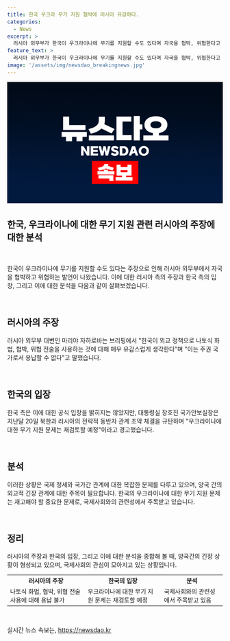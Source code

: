 ```yaml
---
title: 한국 우크라 무기 지원 협박에 러시아 유감하다.
categories:
  - News
excerpt: >
  러시아 외무부가 한국이 우크라이나에 무기를 지원할 수도 있다며 자국을 협박, 위협한다고 주장했다. 러시아 외무부 대변인 마리야 자하로바는 한국의 나토식 화법, 협박, 위협 전술은 용납할 수 없다며 매우 유감스럽다고 밝혔으며, 장호진 국가안보실장의 우크라이나에 대한 무기 지원 재검토 경고를 언급했다.
feature_text: >
  러시아 외무부가 한국이 우크라이나에 무기를 지원할 수도 있다며 자국을 협박, 위협한다고 주장했다. 러시아 외무부 대변인 마리야 자하로바는 한국의 나토식 화법, 협박, 위협 전술은 용납할 수 없다며 매우 유감스럽다고 밝혔으며, 장호진 국가안보실장의 우크라이나에 대한 무기 지원 재검토 경고를 언급했다.
image: '/assets/img/newsdao_breakingnews.jpg'
---
```


<p><img src="/assets/img/newsdao_breakingnews.jpg" alt="flaretime 속보" /></p>

<h2>한국, 우크라이나에 대한 무기 지원 관련 러시아의 주장에 대한 분석</h2>

<p data-ke-size="size16">&#160;</p>

<p>한국이 우크라이나에 무기를 지원할 수도 있다는 주장으로 인해 러시아 외무부에서 자국을 협박하고 위협하는 발언이 나왔습니다. 이에 대한 러시아 측의 주장과 한국 측의 입장, 그리고 이에 대한 분석을 다음과 같이 살펴보겠습니다.</p>

<p data-ke-size="size16">&#160;</p>

<h2>러시아의 주장</h2>

<p data-ke-size="size16">러시아 외무부 대변인 마리야 자하로바는 브리핑에서 "한국이 외교 정책으로 나토식 화법, 협박, 위협 전술을 사용하는 것에 대해 매우 유감스럽게 생각한다"며 "이는 주권 국가로서 용납할 수 없다"고 말했습니다.</p>

<p data-ke-size="size16">&#160;</p>

<h2>한국의 입장</h2>

<p data-ke-size="size16">한국 측은 이에 대한 공식 입장을 밝히지는 않았지만, 대통령실 장호진 국가안보실장은 지난달 20일 북한과 러시아의 전략적 동반자 관계 조약 체결을 규탄하며 "우크라이나에 대한 무기 지원 문제는 재검토할 예정"이라고 경고했습니다.</p>

<p data-ke-size="size16">&#160;</p>

<h2>분석</h2>

<p data-ke-size="size16">이러한 상황은 국제 정세와 국가간 관계에 대한 복잡한 문제를 다루고 있으며, 양국 간의 외교적 긴장 관계에 대한 주목이 필요합니다. 한국의 우크라이나에 대한 무기 지원 문제는 재고해야 할 중요한 문제로, 국제사회와의 관련성에서 주목받고 있습니다.</p>

<p data-ke-size="size16">&#160;</p>

<h2>정리</h2>

<p data-ke-size="size16">러시아의 주장과 한국의 입장, 그리고 이에 대한 분석을 종합해 볼 때, 양국간의 긴장 상황이 형성되고 있으며, 국제사회의 관심이 모아지고 있는 상황입니다.</p>

<table>
    <tr>
        <td style="text-align: center; height: 17px;"><b>러시아의 주장</b></td>
        <td style="text-align: center; height: 17px;"><b>한국의 입장</b></td>
        <td style="text-align: center; height: 17px;"><b>분석</b></td>
    </tr>
    <tr>
        <td>나토식 화법, 협박, 위협 전술 사용에 대해 용납 불가</td>
        <td>우크라이나에 대한 무기 지원 문제는 재검토할 예정</td>
        <td>국제사회와의 관련성에서 주목받고 있음</td>
    </tr>
</table>

<p data-ke-size="size16">&#160;</p>
실시간 뉴스 속보는, <a href="https://newsdao.kr" rel="dofollow">https://newsdao.kr</a>



